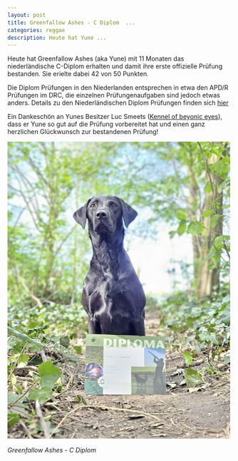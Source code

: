 ```yaml
---
layout: post
title: Greenfallow Ashes - C Diplom  ...
categories: reggae
description: Heute hat Yune ...
---
```


Heute hat Greenfallow Ashes (aka Yune) mit 11 Monaten das niederländische C-Diplom erhalten und damit ihre erste offizielle Prüfung bestanden. Sie erielte dabei 42 von 50 Punkten. 

Die Diplom Prüfungen in den Niederlanden entsprechen in etwa den APD/R Prüfungen im DRC, die einzelnen Prüfungenaufgaben sind jedoch etwas anders. Details zu den Niederländischen Diplom Prüfungen finden sich 
<a href="https://www.labradorkring.nl/jacht/uitleg-proeven-jachthonden/">hier</a>

<p>Ein Dankeschön an Yunes Besitzer Luc Smeets (<a href="https://beyonic-labradors.nl/">Kennel of beyonic eyes</a>), dass er Yune so gut auf die Prüfung vorbereitet hat und einen ganz herzlichen Glückwunsch zur bestandenen Prüfung!</p>

<img src="/litters/fotos-a-wurf/pruefungen/yune-c-diplom.jpeg" title="Yune" width="500">
<p style="font-style: italic;">Greenfallow Ashes - C Diplom</p>


